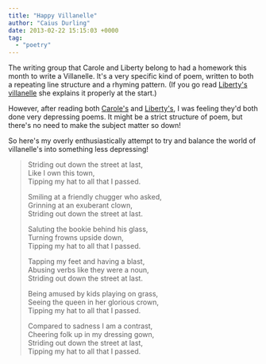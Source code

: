 ```yaml
---
title: "Happy Villanelle"
author: "Caius Durling"
date: 2013-02-22 15:15:03 +0000
tag:
  - "poetry"
---
```


The writing group that Carole and Liberty belong to had a homework this month to write a Villanelle. It's a very specific kind of poem, written to both a repeating line structure and a rhyming pattern. (If you go read [Liberty's villanelle][libv] she explains it properly at the start.)

However, after reading both [Carole's][heidi] and [Liberty's][libv], I was feeling they'd both done very depressing poems. It might be a strict structure of poem, but there's no need to make the subject matter so down!

[heidi]: http://carolefindsherwings.wordpress.com/2013/02/23/ward-26-a-villanelle/
[libv]: http://libertyfallsdown.wordpress.com/2013/02/22/villanelle/

So here's my overly enthusiastically attempt to try and balance the world of villanelle's into something less depressing!

> Striding out down the street at last,  
> Like I own this town,  
> Tipping my hat to all that I passed.
> 
> Smiling at a friendly chugger who asked,  
> Grinning at an exuberant clown,  
> Striding out down the street at last.
> 
> Saluting the bookie behind his glass,  
> Turning frowns upside down,  
> Tipping my hat to all that I passed.
> 
> Tapping my feet and having a blast,  
> Abusing verbs like they were a noun,  
> Striding out down the street at last.
> 
> Being amused by kids playing on grass,  
> Seeing the queen in her glorious crown,  
> Tipping my hat to all that I passed.
> 
> Compared to sadness I am a contrast,  
> Cheering folk up in my dressing gown,  
> Striding out down the street at last,  
> Tipping my hat to all that I passed.
